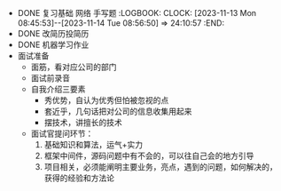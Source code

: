 - DONE 复习基础 网络 手写题
  :LOGBOOK:
  CLOCK: [2023-11-13 Mon 08:45:53]--[2023-11-14 Tue 08:56:50] =>  24:10:57
  :END:
- DONE 改简历投简历
- DONE 机器学习作业
- 面试准备
	- 面筋，看对应公司的部门
	- 面试前录音
	- 自我介绍三要素
		- 秀优势，自认为优秀但怕被忽视的点
		- 套近乎，几句话把对公司的信息收集用起来
		- 摆技术，讲擅长的技术
	- 面试官提问环节：
	  1. 基础知识和算法，运气+实力
	  2. 框架中间件，源码问题中有不会的，可以往自己会的地方引导
	  3. 项目相关，必须能阐明主要业务，亮点，遇到的问题，如何解决的，获得的经验和方法论
